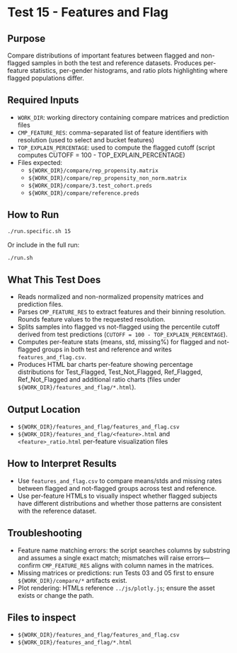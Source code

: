 # Test 15 - Features and Flag

## Purpose

Compare distributions of important features between flagged and non-flagged samples in both the test and reference datasets. Produces per-feature statistics, per-gender histograms, and ratio plots highlighting where flagged populations differ.

## Required Inputs

- `WORK_DIR`: working directory containing compare matrices and prediction files
- `CMP_FEATURE_RES`: comma-separated list of feature identifiers with resolution (used to select and bucket features)
- `TOP_EXPLAIN_PERCENTAGE`: used to compute the flagged cutoff (script computes CUTOFF = 100 - TOP_EXPLAIN_PERCENTAGE)
- Files expected:
  - `${WORK_DIR}/compare/rep_propensity.matrix`
  - `${WORK_DIR}/compare/rep_propensity_non_norm.matrix`
  - `${WORK_DIR}/compare/3.test_cohort.preds`
  - `${WORK_DIR}/compare/reference.preds`

## How to Run
```bash
./run.specific.sh 15
```
Or include in the full run:
```bash
./run.sh
```

## What This Test Does

- Reads normalized and non-normalized propensity matrices and prediction files.
- Parses `CMP_FEATURE_RES` to extract features and their binning resolution. Rounds feature values to the requested resolution.
- Splits samples into flagged vs not-flagged using the percentile cutoff derived from test predictions (`CUTOFF = 100 - TOP_EXPLAIN_PERCENTAGE`).
- Computes per-feature stats (means, std, missing%) for flagged and not-flagged groups in both test and reference and writes `features_and_flag.csv`.
- Produces HTML bar charts per-feature showing percentage distributions for Test_Flagged, Test_Not_Flagged, Ref_Flagged, Ref_Not_Flagged and additional ratio charts (files under `${WORK_DIR}/features_and_flag/*.html`).

## Output Location

- `${WORK_DIR}/features_and_flag/features_and_flag.csv`
- `${WORK_DIR}/features_and_flag/<feature>.html` and `<feature>_ratio.html` per-feature visualization files

## How to Interpret Results

- Use `features_and_flag.csv` to compare means/stds and missing rates between flagged and not-flagged groups across test and reference.
- Use per-feature HTMLs to visually inspect whether flagged subjects have different distributions and whether those patterns are consistent with the reference dataset.

## Troubleshooting

- Feature name matching errors: the script searches columns by substring and assumes a single exact match; mismatches will raise errors—confirm `CMP_FEATURE_RES` aligns with column names in the matrices.
- Missing matrices or predictions: run Tests 03 and 05 first to ensure `${WORK_DIR}/compare/*` artifacts exist.
- Plot rendering: HTMLs reference `../js/plotly.js`; ensure the asset exists or change the path.

## Files to inspect

- `${WORK_DIR}/features_and_flag/features_and_flag.csv`
- `${WORK_DIR}/features_and_flag/*.html`
